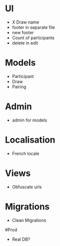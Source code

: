# UI
- X Draw name
- footer in separate file
- new footer
- Count of participants
- delete in edit

# Models
- Participant
- Draw
- Pairing

# Admin
- admin for models

# Localisation
- French locale

# Views
- Obfuscate urls

# Migrations
- Clean Migrations

#Prod
- Real DB?